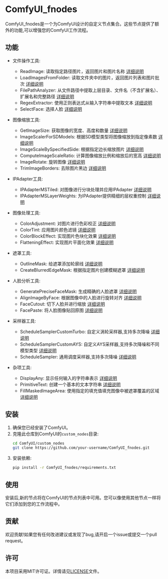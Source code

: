# ComfyUI_fnodes

ComfyUI_fnodes是一个为ComfyUI设计的自定义节点集合。这些节点提供了额外的功能,可以增强您的ComfyUI工作流程。

## 功能

- 文件操作工具:
  - ReadImage: 读取指定路径图片，返回图片和图片名称 [详细说明](docs/file_operations.md#readimage)
  - LoadImagesFromFolder: 读取文件夹中的图片，返回图片列表和图片批次 [详细说明](docs/file_operations.md#loadimagesfromfolder)
  - FilePathAnalyzer: 从文件路径中提取上层目录、文件名（不含扩展名）、扩展名和完整路径 [详细说明](docs/file_operations.md#filepathanalyzer)
  - RegexExtractor: 使用正则表达式从输入字符串中提取文本 [详细说明](docs/file_operations.md#regexextractor)
  - SelectFace: 选择人脸 [详细说明](docs/file_operations.md#selectface)

- 图像缩放工具:
  - GetImageSize: 获取图像的宽度、高度和数量 [详细说明](docs/image_scaling.md#getimagesize)
  - ImageScalerForSDModels: 根据SD模型类型将图像缩放到指定像素数 [详细说明](docs/image_scaling.md#imagescalerforsdmodels)
  - ImageScaleBySpecifiedSide: 根据指定边长缩放图片 [详细说明](docs/image_scaling.md#imagescalebyspecifiedside)
  - ComputeImageScaleRatio: 计算图像缩放比例和缩放后的宽高 [详细说明](docs/image_scaling.md#computeimagescaleratio)
  - ImageRotate: 旋转图像 [详细说明](docs/image_scaling.md#imagerotate)
  - TrimImageBorders: 去除图片黑边 [详细说明](docs/image_scaling.md#trimimageborders)
  
- IPAdapter工具:
  - IPAdapterMSTiled: 对图像进行分块处理并应用IPAdapter [详细说明](docs/ipadapter.md#ipadaptermstiledl)
  - IPAdapterMSLayerWeights: 为IPAdapter提供精细的层权重控制 [详细说明](docs/ipadapter.md#ipadaptermslayerweights)

- 图像处理工具:
  - ColorAdjustment: 对图片进行色彩校正 [详细说明](docs/image_processing.md#coloradjustment)
  - ColorTint: 应用图片颜色滤镜 [详细说明](docs/image_processing.md#colortint)
  - ColorBlockEffect: 实现图片色块化效果 [详细说明](docs/image_processing.md#colorblockeffect)
  - FlatteningEffect: 实现图片平面化效果 [详细说明](docs/image_processing.md#flatteningeffect)

- 遮罩工具:
  - OutlineMask: 给遮罩添加轮廓线 [详细说明](docs/mask_tools.md#outlinemask)
  - CreateBlurredEdgeMask: 根据指定图片创建模糊遮罩 [详细说明](docs/mask_tools.md#createblurrededgemask)


- 人脸分析工具:
  - GeneratePreciseFaceMask: 生成精确的人脸遮罩 [详细说明](docs/face_analysis.md#generateprecisefacemask)
  - AlignImageByFace: 根据图像中的人脸进行旋转对齐 [详细说明](docs/face_analysis.md#alignimagebyface)
  - FaceCutout: 切下人脸并进行缩放 [详细说明](docs/face_analysis.md#facecutout)
  - FacePaste: 将人脸图像贴回原图 [详细说明](docs/face_analysis.md#facepaste)

- 采样器工具:
  - ScheduleSamplerCustomTurbo: 自定义涡轮采样器,支持多次降噪 [详细说明](docs/schedule_samplers.md#schedulesamplercustomturbo)
  - ScheduleSamplerCustomAYS: 自定义AYS采样器,支持多次降噪和不同模型类型 [详细说明](docs/schedule_samplers.md#schedulesamplercustomays)
  - ScheduleSampler: 通用调度采样器,支持多次降噪 [详细说明](docs/schedule_samplers.md#schedulesampler)


- 杂项工具:
  - DisplayAny: 显示任何输入的字符串表示 [详细说明](docs/miscellaneous.md#displayany)
  - PrimitiveText: 创建一个基本的文本字符串 [详细说明](docs/miscellaneous.md#primitivetext)
  - FillMaskedImageArea: 使用指定的填充值填充图像中被遮罩覆盖的区域 [详细说明](docs/miscellaneous.md#fillmaskedimagearea)

## 安装

1. 确保您已经安装了ComfyUI。
2. 克隆此仓库到ComfyUI的`custom_nodes`目录:
   ```bash
   cd ComfyUI/custom_nodes
   git clone https://github.com/your-username/ComfyUI_fnodes.git
   ```
3. 安装依赖:
   ```bash
   pip install -r ComfyUI_fnodes/requirements.txt
   ```

## 使用

安装后,新的节点将在ComfyUI的节点列表中可用。您可以像使用其他节点一样将它们添加到您的工作流程中。

## 贡献

欢迎贡献!如果您有任何改进建议或发现了bug,请开启一个issue或提交一个pull request。

## 许可

本项目采用MIT许可证。详情请见[LICENSE](LICENSE)文件。